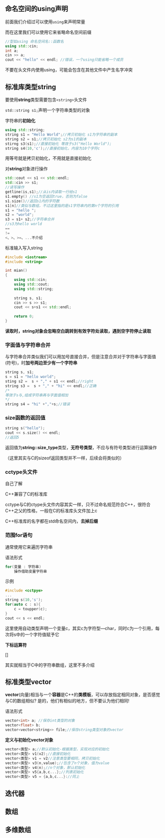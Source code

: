 ## 命名空间的using声明



前面我们介绍过可以使用`using`来声明常量

而在这里我们可以使用它来省略命名空间前缀

```c++
//型如using 命名空间名::函数名
using std::cin;
int a;
cin >> a;
cout << "hello" << endl; //错误，一个using只能省略一个成员
```



不要在头文件内使用using，可能会包含在其他文件中产生名字冲突



## 标准库类型string

要使用**string**类型需要包含`<string>`头文件

`std::string s1;`声明一个字符串类型的对象

字符串的**初始化**

```c++
using std::string;
string s1 = "Hello World";//拷贝初始化 s1为字符串的副本
string s2 = s1;//拷贝初始化 s2为s1的副本
stirng s3(s1);//直接初始化 等效于s3("Hello World");
string s4(10,'c');//直接初始化，内容为10个字符c
```

用等号就是拷贝初始化，不用就是直接初始化



对**string**对象进行操作

```c++
std::cout << s1 << std::endl;
std::cin >> s1;
//读写操作
getline(is,s1);//从is内读取一行给s1
s1.empty() //s1为空返回true，否则为false
s1.size()//返回s1内的字符数
s1[n]//类似与数组，不过这里指的是s1字符串内的第n个字符的引用
s1 = "hello ";
s2 = "world";
s3 = s1+ s2;//字符串合并
//s3为hello world
==
!=
<、>、>=、...不介绍
```



标准输入写入string

```c++
#include <iostream>
#include <string>

int mian()
{
    using std::cin;
    using std::cout;
    using std::string;
    
    string s, s1;
    cin >> s >> s1;
    cout << s+s1 << std::endl;
    
    return 0;
}
```



**读取时，string对象会忽略空白跳转到有效字符处读取，遇到空字符停止读取**



### 字面值与字符串合并

与字符串合并类似我们可以用加号直接合并，但是注意合并对于字符串与字面值(符号)，时**加号两边至少有一个字符串**

```c++
string s, s1;
s = s1 = "hello world";
sting s2 =  s + "," + s1 << endl;//right
string s3 =  s + "," + "hi" << endl;//正确
/*
等效于s与,组成字符串再与字面值相加
*/
string s4 = "hi" +","+s;//错误
```





### size函数的返回值

```c++
string s("hello");
cout << s.size() << endl;
//返回5
```



返回值为**string::size_type**类型，**无符号类型**，不应与有符号类型进行运算操作

（这里其实与C的sizeof返回类型并不一样，后续会将类似的）



### cctype头文件

自己了解

C++兼容了C的标准库

cctype与C的ctype头文件内容其实一样，只不过命名规范符合C++，很符合C++之父的性格，一般在C的标准库头文件加上c

C++标准库的名字都在std命名空间内，**去掉后缀**



### 范围for语句

通常使用它来遍历字符串

语法形式

```c++
for(变量 : 字符串)
    操作借助变量字符串
```

示例

```c++
#include <cctpye>
...
string s(10,'s');
for(auto c : s){
    c = toupper(c);
}
cout << s << endl;
```

这里使用自动类型声明一个变量c，其实c为字符型—char，同时c为一个引用，每次将s中的一个字符值赋予它



**下标运算符**

[]

其实就相当于C中的字符串数组，这里不多介绍



## 标准类型vector

**vector**(向量)相当与一个**容器**是C++的**类模板**，可以存放指定相同对象，是否感觉与C的数组相似? 是的，他们有相似的地方，但不要认为他们相同!

语法形式

```c++
vector<int> a; //保存int类型的对象
vector<float> b;
vector<vector<string>> file;//保存string类型对象的vector
```



**定义与初始化vector对象**

```c++
vector<类型> a;//默认初始化-根据类型，实现对应的初始化
vector<类型> v1(v2);//直接初始化
vector<类型> v1 = v2//注意类型要相同，拷贝初始化
vector<类型> v3(n,value);//包含了n个对象，值为value
vector<类型> v4(n);//n个对象，默认初始化
vector<类型> v5{a,b,c...};//列表初始化
vector<类型> v5 = {a,b,c...}://同上
```



## 迭代器



## 数组



## 多维数组